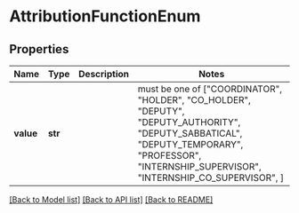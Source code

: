 # AttributionFunctionEnum

## Properties
Name | Type | Description | Notes
------------ | ------------- | ------------- | -------------
**value** | **str** |  |  must be one of ["COORDINATOR", "HOLDER", "CO_HOLDER", "DEPUTY", "DEPUTY_AUTHORITY", "DEPUTY_SABBATICAL", "DEPUTY_TEMPORARY", "PROFESSOR", "INTERNSHIP_SUPERVISOR", "INTERNSHIP_CO_SUPERVISOR", ]

[[Back to Model list]](../README.md#documentation-for-models) [[Back to API list]](../README.md#documentation-for-api-endpoints) [[Back to README]](../README.md)


